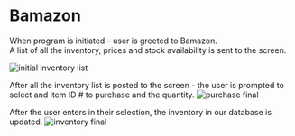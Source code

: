 # Bamazon

When program is initiated - user is greeted to Bamazon.  
A list of all the inventory, prices and stock availability is sent to the screen.

![initial inventory list](https://cloud.githubusercontent.com/assets/22968949/25807340/7e50bdfa-33d4-11e7-84cb-0f9c377ffa61.gif)

After all the inventory list is posted to the screen - the user is prompted to select and item ID # to purchase and the quantity.
![purchase final](https://cloud.githubusercontent.com/assets/22968949/25807641/85e3b684-33d5-11e7-8133-721595147488.gif)

After the user enters in their selection, the inventory in our database is updated. 
![inventory final](https://cloud.githubusercontent.com/assets/22968949/25807476/f4823878-33d4-11e7-9ec2-9905bd694cc6.gif)



